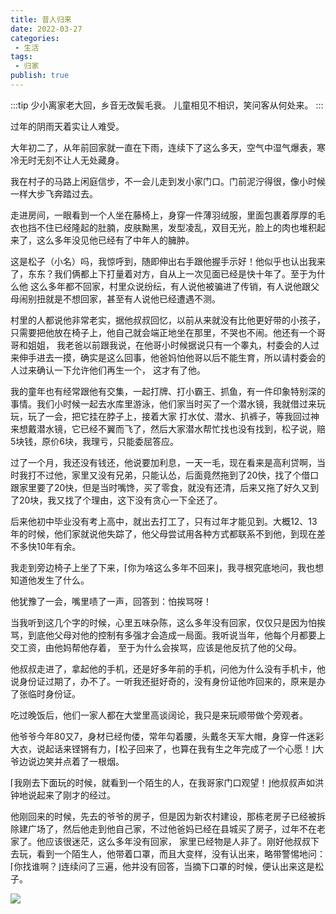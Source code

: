 ```yaml
---
title: 昔人归来
date: 2022-03-27
categories:
 - 生活
tags:
 - 归家
publish: true
---
```

:::tip
少小离家老大回，乡音无改鬓毛衰。
儿童相见不相识，笑问客从何处来。
:::
<!-- more -->
过年的阴雨天着实让人难受。

大年初二了，从年前回家就一直在下雨，连续下了这么多天，空气中湿气爆表，寒冷无时无刻不让人无处藏身。

我在村子的马路上闲庭信步，不一会儿走到发小家门口。门前泥泞得很，像小时候一样大步飞奔踏过去。

走进房间，一眼看到一个人坐在藤椅上，身穿一件薄羽绒服，里面包裹着厚厚的毛衣也挡不住已经隆起的肚腩，皮肤黝黑，发型凌乱，双目无光，脸上的肉也堆积起来了，这么多年没见他已经有了中年人的臃肿。

这是松子（小名）吗，我惊呼到，随即伸出右手跟他握手示好！他似乎也认出我来了，东东？我们俩都上下打量着对方，自从上一次见面已经是快十年了。至于为什么他
这么多年都不回家，村里众说纷纭，有人说他被骗进了传销，有人说他跟父母闹别扭就是不想回家，甚至有人说他已经遭遇不测。

村里的人都说他非常老实，据他叔叔回忆，以前从来就没有比他更好带的小孩子，只需要把他放在椅子上，他自己就会端正地坐在那里，不哭也不闹。他还有一个哥哥和姐姐，
我老爸以前跟我说，在他哥小时候据说只有一个睾丸，村委会的人过来伸手进去一摸，确实是这么回事，他爸妈怕他哥以后不能生育，所以请村委会的人过来确认一下允许他们再生一个，
这才有了他。

我的童年也有经常跟他有交集，一起打牌、打小霸王、抓鱼，有一件印象特别深的事情。我们小时候一起去水库里游泳，他们家当时买了一个潜水镜，我就借过来玩玩，玩了一会，把它挂在脖子上，接着大家
打水仗、潜水、扒裤子，等我回过神来想戴潜水镜，它已经不翼而飞了，然后大家潜水帮忙找也没有找到，松子说，赔5块钱，原价6块，我理亏，只能委屈答应。

过了一个月，我还没有钱还，他说要加利息，一天一毛，现在看来是高利贷啊，当时我打不过他，家里又没有兄弟，只能认怂，后面竟然拖到了20快，找了个借口跟家里要了20快，但是当时嘴馋，买了零食，就没有还清，后来又拖了好久又到了20块，我又找了个理由，这下没有贪心一下全还了。

后来他初中毕业没有考上高中，就出去打工了，只有过年才能见到。大概12、13年的时候，他们家就说他失踪了，他父母尝试用各种方式都联系不到他，到现在差不多快10年有余。

我走到旁边椅子上坐了下来，⌈你为啥这么多年不回来⌋，我寻根究底地问，我也想知道他发生了什么。

他犹豫了一会，嘴里啧了一声，回答到：怕挨骂呀！

当我听到这几个字的时候，心里五味杂陈，这么多年没有回家，仅仅只是因为怕挨骂，到底他父母对他的控制有多强才会造成一局面。我听说当年，他每个月都要上交工资，由他妈帮他存着，
至于为什么会挨骂，应该是他反抗了他的父母。

他叔叔走进了，拿起他的手机，还是好多年前的手机，问他为什么没有手机卡，他说身份证过期了，办不了。一听我还挺好奇的，没有身份证他咋回来的，原来是办了张临时身份证。

吃过晚饭后，他们一家人都在大堂里高谈阔论，我只是来玩顺带做个旁观者。

他爷爷今年80又7，身材已经佝偻，常年勾着腰，头戴冬天军大帽，身穿一件迷彩大衣，说起话来铿锵有力，⌈松子回来了，也算在我有生之年完成了一个心愿！⌋大爷边说边笑并点着了一根烟。

⌈我刚去下面玩的时候，就看到一个陌生的人，在我哥家门口观望！⌋他叔叔声如洪钟地说起来了刚才的经过。

他刚回来的时候，先去的爷爷的房子，但是因为新农村建设，那栋老房子已经被拆除建广场了，然后他走到他自己家，不过他爸妈已经在县城买了房子，过年不在老家了。他应该很迷茫，这么多年没有回家，
家里已经物是人非了。刚好他叔叔下去玩，看到一个陌生人，他带着口罩，而且大变样，没有认出来，略带警惕地问：⌈你找谁啊？⌋连续问了三遍，他并没有回答，当摘下口罩的时候，便认出来这是松子。

![](https://blog.jdqiong.cn/202203272323544.jpg)